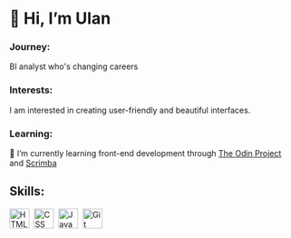 # 👋 Hi, I’m Ulan

### Journey: 
BI analyst who's changing careers 

### Interests:
I am interested in creating user-friendly and beautiful interfaces. 

### Learning:
🌱 I’m currently learning front-end development through [The Odin Project](https://www.theodinproject.com/) and [Scrimba](https://scrimba.com/) 

## Skills:
<div>
  <img src="https://cdn.jsdelivr.net/gh/devicons/devicon/icons/html5/html5-original-wordmark.svg" title="HTML5" alt="HTML" width="35" height="35"/>&nbsp;
  <img src="https://cdn.jsdelivr.net/gh/devicons/devicon/icons/css3/css3-original-wordmark.svg" title="CSS3" alt="CSS" width="35" height="35"/>&nbsp;
  <img src="https://cdn.jsdelivr.net/gh/devicons/devicon/icons/javascript/javascript-plain.svg" title="JavaScript" alt="JavaScript" width="35" height="35"/>&nbsp;
  <img src="https://cdn.jsdelivr.net/gh/devicons/devicon/icons/git/git-original-wordmark.svg" title="Git" **alt="Git" width="35" height="35"/>
</div>

